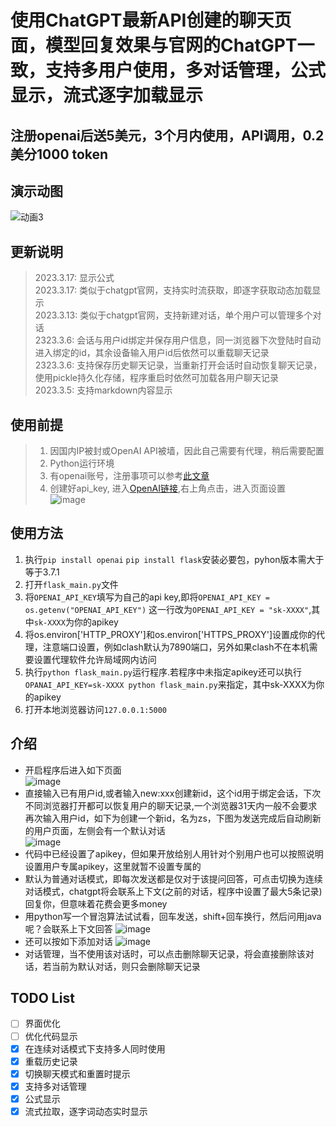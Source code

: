 # 使用ChatGPT最新API创建的聊天页面，模型回复效果与官网的ChatGPT一致，支持多用户使用，多对话管理，公式显示，流式逐字加载显示  
## 注册openai后送5美元，3个月内使用，API调用，0.2美分1000 token

## 演示动图
![动画3](https://user-images.githubusercontent.com/38237931/226183048-6d23ce78-c7e5-4d9b-8157-56625e312135.gif)



## 更新说明  
> 2023.3.17: 显示公式  
> 2023.3.17: 类似于chatgpt官网，支持实时流获取，即逐字获取动态加载显示  
> 2023.3.13: 类似于chatgpt官网，支持新建对话，单个用户可以管理多个对话  
> 2323.3.6: 会话与用户id绑定并保存用户信息，同一浏览器下次登陆时自动进入绑定的id，其余设备输入用户id后依然可以重载聊天记录  
> 2323.3.6: 支持保存历史聊天记录，当重新打开会话时自动恢复聊天记录，使用pickle持久化存储，程序重启时依然可加载各用户聊天记录   
> 2023.3.5: 支持markdown内容显示   

## 使用前提
> 1. 因国内IP被封或OpenAI API被墙，因此自己需要有代理，稍后需要配置  
> 2. Python运行环境
> 2. 有openai账号，注册事项可以参考[此文章](https://juejin.cn/post/7173447848292253704)   
> 3. 创建好api_key, 进入[OpenAI链接](https://platform.openai.com/),右上角点击，进入页面设置  
![image](https://user-images.githubusercontent.com/38237931/222461544-260ef350-2d05-486d-bf36-d078873b0f7a.png)


## 使用方法
1. 执行`pip install openai` `pip install flask`安装必要包，pyhon版本需大于等于3.7.1
2. 打开`flask_main.py`文件
3. 将`OPENAI_API_KEY`填写为自己的api key,即将`OPENAI_API_KEY = os.getenv("OPENAI_API_KEY")` 这一行改为`OPENAI_API_KEY = "sk-XXXX"`,其中`sk-XXXX`为你的apikey
4. 将os.environ['HTTP_PROXY']和os.environ['HTTPS_PROXY']设置成你的代理，注意端口设置，例如clash默认为7890端口，另外如果clash不在本机需要设置代理软件允许局域网内访问
5. 执行`python flask_main.py`运行程序.若程序中未指定apikey还可以执行`OPANAI_API_KEY=sk-XXXX python flask_main.py`来指定，其中sk-XXXX为你的apikey
6. 打开本地浏览器访问`127.0.0.1:5000`


## 介绍
- 开启程序后进入如下页面  
![image](https://user-images.githubusercontent.com/38237931/224631613-9330ead7-79f6-46dc-811f-62e504b78b67.png)  
- 直接输入已有用户id,或者输入new:xxx创建新id，这个id用于绑定会话，下次不同浏览器打开都可以恢复用户的聊天记录,一个浏览器31天内一般不会要求再次输入用户id，如下为创建一个新id，名为zs，下图为发送完成后自动刷新的用户页面，左侧会有一个默认对话  
![image](https://user-images.githubusercontent.com/38237931/224632635-3639e8bd-a6a6-4c1c-9c49-2c3d04c9ed3b.png)  
- 代码中已经设置了apikey，但如果开放给别人用针对个别用户也可以按照说明设置用户专属apikey，这里就暂不设置专属的
- 默认为普通对话模式，即每次发送都是仅对于该提问回答，可点击切换为连续对话模式，chatgpt将会联系上下文(之前的对话，程序中设置了最大5条记录)回复你，但意味着花费会更多money  
- 用python写一个冒泡算法试试看，回车发送，shift+回车换行，然后问用java呢？会联系上下文回答 
![image](https://user-images.githubusercontent.com/38237931/224633608-704b6de7-3e4f-47f3-b217-f95a65523dcf.png)
- 还可以按如下添加对话
![image](https://user-images.githubusercontent.com/38237931/224634107-f9c43c94-f044-4323-913f-2141c081fc04.png)
- 对话管理，当不使用该对话时，可以点击删除聊天记录，将会直接删除该对话，若当前为默认对话，则只会删除聊天记录

## TODO List
- [ ] 界面优化
- [ ] 优化代码显示
- [x] 在连续对话模式下支持多人同时使用
- [x] 重载历史记录
- [x] 切换聊天模式和重置时提示
- [x] 支持多对话管理
- [x] 公式显示
- [x] 流式拉取，逐字词动态实时显示
